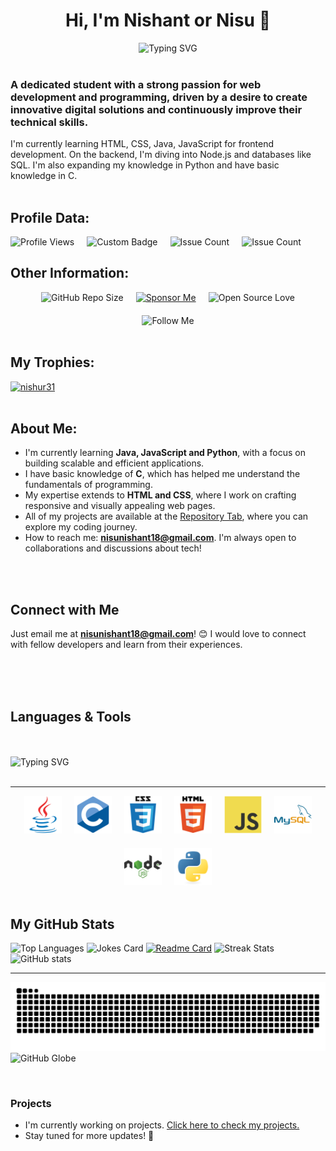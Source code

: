 ### <h1 align="center">Hi, I'm Nishant or Nisu 👋</h1>

<div align="center">
  <img src="https://readme-typing-svg.demolab.com?font=Fira+Code&size=30&duration=3000&pause=2000&color=blueviolet&center=true&vCenter=true&width=2000&lines=This+is+my+Github+page+and+I+thank+everyone+who+helped+me+somewhere+in+my+life+and+made+the+me+I+am+today." alt="Typing SVG">
</div>

<br>

### A dedicated student with a strong passion for web development and programming, driven by a desire to create innovative digital solutions and continuously improve their technical skills.

<div style="background-color: transparent; display:inline-flex; flex-direction:row; justify-content:space-between; align-items:center;">
  I'm currently learning HTML, CSS, Java, JavaScript for frontend development. On the backend, I'm diving into Node.js and databases like SQL. I'm also expanding my knowledge in Python and have basic knowledge in C.
</div>

<br>
<br>

### <h2>Profile Data:</h2> 

<div style="display: inline-flex; flex-wrap: wrap; justify-content: center; align-items: center; gap: 20px;">
  <img src="https://komarev.com/ghpvc/?username=nisunishant&color=blueviolet" alt="Profile Views">
  <img src="https://img.shields.io/badge/HELLO-CODERS-black" alt="Custom Badge">
  <img src="https://img.shields.io/github/issues-pr-closed/nisunishant/nisunishant?color=blueviolet" alt="Issue Count">
  <img src="https://img.shields.io/github/issues/nisunishant/nisunishant?color=blueviolet" alt="Issue Count">
</div>

### <h2>Other Information:</h2>

<div style="display: inline-flex; flex-wrap: wrap; justify-content: center; align-items: center; gap: 20px;">
  <img src="https://img.shields.io/github/repo-size/nisunishant/nisunishant?color=blueviolet" alt="GitHub Repo Size">
  <a href="https://github.com/sponsors/nisunishant" target="_blank" rel="noreferrer"><img src="https://img.shields.io/badge/Sponsor%20Me-GitHub%20Sponsors-blueviolet" alt="Sponsor Me"></a>
  <img src="https://badges.frapsoft.com/os/v1/open-source.svg?v=103&color=blueviolet" alt="Open Source Love">
  <img src="https://img.shields.io/badge/-Follow%20Me%20-blueviolet" alt="Follow Me">
</div>

<br>
<br>

### <h2>My Trophies:</h2>

<div style="display: inline-flex; flex-wrap: wrap; justify-content: center; align-items: center; gap: 20px;">
  <a href="https://github.com/ryo-ma/github-profile-trophy" target="_blank" rel="noreferrer"><img src="https://github-profile-trophy.vercel.app/?username=nisunishant&theme=algolia&no-bg=true&no-frame=true" alt="nishur31" /></a>
</div>

<br>
<br>

### <h2>About Me:</h2>

* I'm currently learning **Java, JavaScript and Python**, with a focus on building scalable and efficient applications.
* I have basic knowledge of **C**, which has helped me understand the fundamentals of programming.
* My expertise extends to **HTML and CSS**, where I work on crafting responsive and visually appealing web pages.
* All of my projects are available at the [Repository Tab](https://github.com/nisunishant?tab=repositories), where you can explore my coding journey.
* How to reach me: **nisunishant18@gmail.com**. I'm always open to collaborations and discussions about tech!

<br>
<br>

### <h2>Connect with Me</h2>

  Just email me at **nisunishant18@gmail.com**! 😊 I would love to connect with fellow developers and learn from their experiences.

<br>


<br>
<br>


### <h2>Languages & Tools </h2>   
<br>
<br>
<div align="left">
  <img src="https://readme-typing-svg.demolab.com?font=Fira+Code&size=40&duration=3000&pause=2000&color=red&center=true&vCenter=true&width=1500&lines=I+am+continously+learning;And+tuning+my+skill+too." alt="Typing SVG">
</div>
<br>
<hr>
<div style="display: inline-flex; flex-wrap: wrap; justify-content: center; align-items: center; gap: 20px;">
 <a href="https://www.java.com" target="_blank" rel="noreferrer">
  <img src="https://raw.githubusercontent.com/devicons/devicon/master/icons/java/java-original.svg" alt="java" width="60" height="60"/>
</a>
  <a href="https://www.cprogramming.com/" target="_blank" rel="noreferrer"> <img src="https://raw.githubusercontent.com/devicons/devicon/master/icons/c/c-original.svg" alt="C" width="60" height="60"/> 
 </a> 
  <a href="https://www.w3schools.com/css/" target="_blank" rel="noreferrer"> <img src="https://raw.githubusercontent.com/devicons/devicon/master/icons/css3/css3-original-wordmark.svg" alt="css" height="60" width="60"/> </a>
 <a href="https://www.w3.org/html/" target="_blank" rel="noreferrer"> <img src="https://raw.githubusercontent.com/devicons/devicon/master/icons/html5/html5-original-wordmark.svg" alt="html" height="60" width="60"/> </a>
 <a href="https://developer.mozilla.org/en-US/docs/Web/JavaScript" target="_blank" rel="noreferrer"> <img src="https://raw.githubusercontent.com/devicons/devicon/master/icons/javascript/javascript-original.svg" alt="javascript" width="60" height="60"/> </a>
 <a href="https://www.mysql.com/" target="_blank" rel="noreferrer"> <img src="https://raw.githubusercontent.com/devicons/devicon/master/icons/mysql/mysql-original-wordmark.svg" alt="mysql" height="60" width="60"/> </a>
 <a href="https://nodejs.org" target="_blank" rel="noreferrer"> <img src="https://raw.githubusercontent.com/devicons/devicon/master/icons/nodejs/nodejs-original-wordmark.svg" alt="nodejs" width="60" height="60"/> </a>
 <a href="https://www.python.org" target="_blank" rel="noreferrer"> <img src="https://raw.githubusercontent.com/devicons/devicon/master/icons/python/python-original.svg" alt="python" width="60" height="60"/> </a>

</div>
<br>
<br>


### <h2>My GitHub Stats </h2>

![Top Languages](https://github-readme-stats.vercel.app/api/top-langs?username=nisunishant&show_icons=true&locale=en&layout=compact&theme=midnight-purple) ![Jokes Card](https://readme-jokes.vercel.app/api?username=nisunishant&theme=midnight-purple)  [![Readme Card](https://github-readme-stats.vercel.app/api/pin/?username=nisunishant&repo=nisunishant&show_owner=true&theme=midnight-purple)](https://github.com/nisunishant)
![Streak Stats](https://github-readme-streak-stats.herokuapp.com/?user=nishuR31&show_icons=true&theme=midnight-purple)![GitHub stats](https://github-readme-stats.vercel.app/api?username=nisunishant&show_icons=true&theme=midnight-purple&show=reviews,discussions_started,discussions_answered,prs_merged,prs_merged_percentage)

<hr>

![Contribution Snake](https://github.com/Platane/snk/raw/output/github-contribution-grid-snake.svg)
![GitHub Globe](https://github.com/janarosmonaliev/github-globe.git)


<br>

### Projects
* I'm currently working on projects. [Click here to check my projects.](https://github.com/nisunishant?tab=repositories)
* Stay tuned for more updates! 🚀
